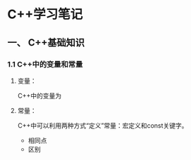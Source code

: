 # C++学习笔记

## 一、 C++基础知识

### 1.1 C++中的变量和常量

1. 变量：

   C++中的变量为

2. 常量：

   C++中可以利用两种方式“定义”常量：宏定义和const关键字。

   - 相同点
   - 区别